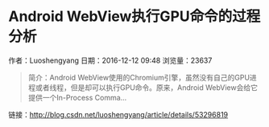 # Android WebView执行GPU命令的过程分析
作者：Luoshengyang
日期：2016-12-12 09:48
浏览量：23637
> 简介：Android WebView使用的Chromium引擎，虽然没有自己的GPU进程或者线程，但是却可以执行GPU命令。原来，Android WebView会给它提供一个In-Process Comma...

 链接：http://blog.csdn.net/luoshengyang/article/details/53296819
